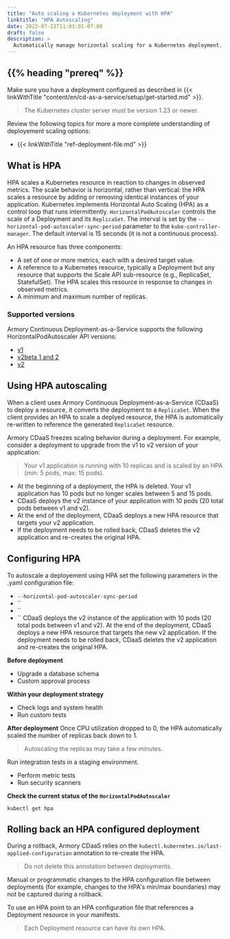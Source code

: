 ```yaml
---
title: "Auto scaling a Kubernetes deployment with HPA"
linktitle: "HPA Autoscaling"
date: 2022-07-21T11:03:01-07:00
draft: false
description: >
  Automatically manage horizontal scaling for a Kubernetes deployment.
---
```


## {{% heading "prereq" %}}

Make sure you have a deployment configured as described in {{< linkWithTitle "content/en/cd-as-a-service/setup/get-started.md" >}}.

> The Kubernetes cluster server must be version 1.23 or newer.

 Review the following topics for more a more complete understanding of deployement scaling options:

- {{< linkWithTitle "ref-deployment-file.md" >}}

 ## What is HPA
 HPA scales a Kubernetes resource in reaction to changes in observed metrics. The scale behavior is horizontal, rather than vertical: the HPA scales a resource by adding or removing identical instances of your application. Kubernetes implements Horizontal Auto Scaling (HPA) as a control loop that runs intermittently. `HorizontalPodAutoscaler` controls the scale of a Deployment and its `ReplicaSet`. The interval is set by the `--horizontal-pod-autoscaler-sync-period` parameter to the `kube-controller-manager`. The default interval is 15 seconds (it is not a continuous process).
  
An HPA resource has three components:
- A set of one or more metrics, each with a desired target value.
- A reference to a Kubernetes resource, typically a Deployment but any resource that supports the Scale API sub-resource (e.g., ReplicaSet, StatefulSet). The HPA scales this resource in response to changes in observed metrics.
- A minimum and maximum number of replicas.

 ### Supported versions
Armory Continuous Deployment-as-a-Service supports the following HorizontalPodAutoscaler API versions:
- [v1](https://kubernetes.io/docs/reference/kubernetes-api/workload-resources/horizontal-pod-autoscaler-v1/)
- [v2beta 1 and 2](https://kubernetes.io/docs/reference/kubernetes-api/workload-resources/horizontal-pod-autoscaler-v2beta2/)
-  [v2](https://kubernetes.io/docs/reference/kubernetes-api/workload-resources/horizontal-pod-autoscaler-v2/)

  
## Using HPA autoscaling
When a client uses Armory Continuous Deployment-as-a-Service (CDaaS) to deploy a resource, it converts the deployment to a `ReplicaSet`. When the client provides an HPA to scale a deplyed resource, the HPA is automatically re-written to reference the generated `ReplicaSet` resource.

Armory CDaaS freezes scaling behavior during a deployment. For example, consider a deployment to upgrade from the v1 to v2 version of your application:
> Your v1 application is running with 10 replicas and is scaled by an HPA (min: 5 pods, max: 15 pods).
 - At the beginning of a deployment, the HPA is deleted. Your v1 application has 10 pods but no longer scales between 5 and 15 pods.
 - CDaaS deploys the v2 instance of your application with 10 pods (20 total pods between v1 and v2).
 - At the end of the deployment, CDaaS deploys a new HPA resource that targets your v2 application.
 - If the deployment needs to be rolled back, CDaaS deletes the v2 application and re-creates the original HPA.

## Configuring HPA

To autoscale a deployement using HPA set the following parameters in the .yaml configuration file:
- `--horizontal-pod-autoscaler-sync-period`
- ``
- ``
- ``
CDaaS deploys the v2 instance of the application with 10 pods (20 total pods between v1 and v2).
At the end of the deployment, CDaaS deploys a new HPA resource that targets the new v2 application.
If the deployment needs to be rolled back, CDaaS deletes the v2 application and re-creates the original HPA.

**Before deployment**

- Upgrade a database schema
- Custom approval process

**Within your deployment strategy**

- Check logs and system health
- Run custom tests

**After deployment**
Once CPU utilization dropped to 0, the HPA automatically scaled the number of replicas back down to 1.

> Autoscaling the replicas may take a few minutes.

Run integration tests in a staging environment.
- Perform metric tests
- Run security scanners

**Check the current status of the `HorizontalPodAutoscaler`**
```
kubectl get hpa
```
## Rolling back an HPA configured deployment
During a rollback, Armory CDaaS relies on the `kubectl.kubernetes.io/last-applied-configuration` annotation to re-create the HPA. 

> Do not delete this annotation between deployments. 

Manual or programmatic changes to the HPA configuration file between deployments (for example, changes to the HPA's min/max boundaries) may not be captured during a rollback.

To use an HPA point to an HPA configuration file that references a Deployment resource in your manifests. 

> Each Deployment resource can have its own HPA.
